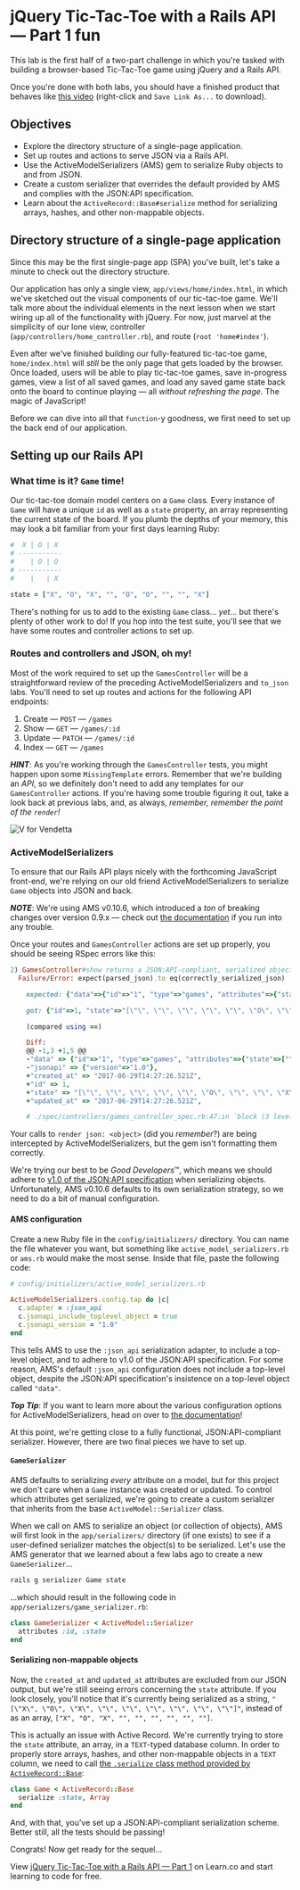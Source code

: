 # jQuery Tic-Tac-Toe with a Rails API — Part 1 fun

This lab is the first half of a two-part challenge in which you're tasked with building a browser-based Tic-Tac-Toe game using jQuery and a Rails API.

Once you're done with both labs, you should have a finished product that behaves like [this video](http://flatiron-videos.s3.amazonaws.com/Learn%20Curriculum%20Helpers/ttt.mov) (right-click and `Save Link As...` to download).

## Objectives
- Explore the directory structure of a single-page application.
- Set up routes and actions to serve JSON via a Rails API.
- Use the ActiveModelSerializers (AMS) gem to serialize Ruby objects to and from JSON.
- Create a custom serializer that overrides the default provided by AMS and complies with the JSON:API specification.
- Learn about the `ActiveRecord::Base#serialize` method for serializing arrays, hashes, and other non-mappable objects.

## Directory structure of a single-page application
Since this may be the first single-page app (SPA) you've built, let's take a minute to check out the directory structure.

Our application has only a single view, `app/views/home/index.html`, in which we've sketched out the visual components of our tic-tac-toe game. We'll talk more about the individual elements in the next lesson when we start wiring up all of the functionality with jQuery. For now, just marvel at the simplicity of our lone view, controller (`app/controllers/home_controller.rb`), and route (`root 'home#index'`).

Even after we've finished building our fully-featured tic-tac-toe game, `home/index.html` will _still_ be the only page that gets loaded by the browser. Once loaded, users will be able to play tic-tac-toe games, save in-progress games, view a list of all saved games, and load any saved game state back onto the board to continue playing — all _without refreshing the page_. The magic of JavaScript!

Before we can dive into all that `function`-y goodness, we first need to set up the back end of our application.

## Setting up our Rails API

### What time is it? `Game` time!
Our tic-tac-toe domain model centers on a `Game` class. Every instance of `Game` will have a unique `id` as well as a `state` property, an array representing the current state of the board. If you plumb the depths of your memory, this may look a bit familiar from your first days learning Ruby:
```ruby
#  X | O | X
# -----------
#    | O | O
# -----------
#    |   | X

state = ["X", "O", "X", "", "O", "O", "", "", "X"]
```

There's nothing for us to add to the existing `Game` class... _yet_... but there's plenty of other work to do! If you hop into the test suite, you'll see that we have some routes and controller actions to set up.

### Routes and controllers and JSON, oh my!
Most of the work required to set up the `GamesController` will be a straightforward review of the preceding ActiveModelSerializers and `to_json` labs. You'll need to set up routes and actions for the following API endpoints:
1. Create — `POST` — `/games`
2. Show — `GET` — `/games/:id`
3. Update — `PATCH` — `/games/:id`
4. Index — `GET` — `/games`

***HINT***: As you're working through the `GamesController` tests, you might happen upon some `MissingTemplate` errors. Remember that we're building an *API*, so we definitely don't need to add any templates for our `GamesController` actions. If you're having some trouble figuring it out, take a look back at previous labs, and, as always, _remember, remember the point of the `render`!_

![V for Vendetta](https://user-images.githubusercontent.com/17556281/27201976-c7e3a00e-51ed-11e7-800b-e038f867ff01.gif)

### ActiveModelSerializers
To ensure that our Rails API plays nicely with the forthcoming JavaScript front-end, we're relying on our old friend ActiveModelSerializers to serialize `Game` objects into JSON and back.

***NOTE***: We're using AMS v0.10.6, which introduced a _ton_ of breaking changes over version 0.9.x — check out [the documentation](https://github.com/rails-api/active_model_serializers/tree/v0.10.6) if you run into any trouble.

Once your routes and `GamesController` actions are set up properly, you should be seeing RSpec errors like this:
```ruby
2) GamesController#show returns a JSON:API-compliant, serialized object representing the specified Game instance
  Failure/Error: expect(parsed_json).to eq(correctly_serialized_json)

    expected: {"data"=>{"id"=>"1", "type"=>"games", "attributes"=>{"state"=>["", "", "", "", "", "O", "", "", "X"]}}, "jsonapi"=>{"version"=>"1.0"}}

    got: {"id"=>1, "state"=>"[\"\", \"\", \"\", \"\", \"\", \"O\", \"\", \"\", \"X\"]", "created_at"=>"2017-06-29T14:27:26.521Z", "updated_at"=>"2017-06-29T14:27:26.521Z"}

    (compared using ==)

    Diff:
    @@ -1,3 +1,5 @@
    -"data" => {"id"=>"1", "type"=>"games", "attributes"=>{"state"=>["", "", "", "", "", "O", "", "", "X"]}},
    -"jsonapi" => {"version"=>"1.0"},
    +"created_at" => "2017-06-29T14:27:26.521Z",
    +"id" => 1,
    +"state" => "[\"\", \"\", \"\", \"\", \"\", \"O\", \"\", \"\", \"X\"]",
    +"updated_at" => "2017-06-29T14:27:26.521Z",

    # ./spec/controllers/games_controller_spec.rb:47:in `block (3 levels) in <top (required)>'
```

Your calls to `render json: <object>` (did you _remember_?) are being intercepted by ActiveModelSerializers, but the gem isn't formatting them correctly.

We're trying our best to be _Good Developers_™, which means we should adhere to [v1.0 of the JSON:API specification](http://jsonapi.org/format/1.0/) when serializing objects. Unfortunately, AMS v0.10.6 defaults to its own serialization strategy, so we need to do a bit of manual configuration.

#### AMS configuration
Create a new Ruby file in the `config/initializers/` directory. You can name the file whatever you want, but something like `active_model_serializers.rb` or `ams.rb` would make the most sense. Inside that file, paste the following code:
```ruby
# config/initializers/active_model_serializers.rb

ActiveModelSerializers.config.tap do |c|
  c.adapter = :json_api
  c.jsonapi_include_toplevel_object = true
  c.jsonapi_version = "1.0"
end
```

This tells AMS to use the `:json_api` serialization adapter, to include a top-level object, and to adhere to v1.0 of the JSON:API specification. For some reason, AMS's default `:json_api` configuration does not include a top-level object, despite the JSON:API specification's insistence on a top-level object called `"data"`.

***Top Tip***: If you want to learn more about the various configuration options for ActiveModelSerializers, head on over to [the documentation](https://github.com/rails-api/active_model_serializers/blob/v0.10.6/docs/general/configuration_options.md)!

At this point, we're getting close to a fully functional, JSON:API-compliant serializer. However, there are two final pieces we have to set up.

#### `GameSerializer`
AMS defaults to serializing _every_ attribute on a model, but for this project we don't care when a `Game` instance was created or updated. To control which attributes get serialized, we're going to create a custom serializer that inherits from the base `ActiveModel::Serializer` class.

When we call on AMS to serialize an object (or collection of objects), AMS will first look in the `app/serializers/` directory (if one exists) to see if a user-defined serializer matches the object(s) to be serialized. Let's use the AMS generator that we learned about a few labs ago to create a new `GameSerializer`...
```bash
rails g serializer Game state
```
...which should result in the following code in `app/serializers/game_serializer.rb`:
```ruby
class GameSerializer < ActiveModel::Serializer
  attributes :id, :state
end
```

#### Serializing non-mappable objects
Now, the `created_at` and `updated_at` attributes are excluded from our JSON output, but we're still seeing errors concerning the `state` attribute. If you look closely, you'll notice that it's currently being serialized as a string, `"[\"X\", \"O\", \"X\", \"\", \"\", \"\", \"\", \"\", \"\"]"`, instead of as an array, `["X", "O", "X", "", "", "", "", "", ""]`.

This is actually an issue with Active Record. We're currently trying to store the `state` attribute, an array, in a `TEXT`-typed database column. In order to properly store arrays, hashes, and other non-mappable objects in a `TEXT` column, we need to call [the `.serialize` class method provided by `ActiveRecord::Base`](http://api.rubyonrails.org/classes/ActiveRecord/Base.html):
```ruby
class Game < ActiveRecord::Base
  serialize :state, Array
end
```

And, with that, you've set up a JSON:API-compliant serialization scheme. Better still, all the tests should be passing!

Congrats! Now get ready for the sequel...

<p class='util--hide'>View <a href='https://learn.co/lessons/js-tictactoe-rails-api-backend'>jQuery Tic-Tac-Toe with a Rails API — Part 1</a> on Learn.co and start learning to code for free.</p>
